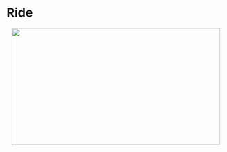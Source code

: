 # Ride

<p align="center">
  <img src=""https://giphy.com/embed/UqjYCreiG2VALKWXIh" width="480" height="270" frameBorder="0" class="giphy-embed" allowFullScreen />
</p>
